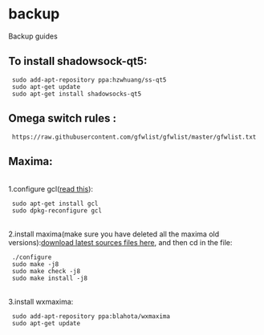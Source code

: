 # backup
Backup guides
## To install shadowsock-qt5:

     sudo add-apt-repository ppa:hzwhuang/ss-qt5
     sudo apt-get update
     sudo apt-get install shadowsocks-qt5

## Omega switch rules :

     https://raw.githubusercontent.com/gfwlist/gfwlist/master/gfwlist.txt

## Maxima:
</br>1.configure gcl([read this](https://sourceforge.net/p/wxmaxima/discussion/435775/thread/75627a0b/)): 

     sudo apt-get install gcl
     sudo dpkg-reconfigure gcl
    
</br>2.install maxima(make sure you have deleted all the maxima old versions):[download latest sources files here](https://sourceforge.net/projects/maxima/files/), and then cd in the file:

     ./configure
     sudo make -j8
     sudo make check -j8
     sudo make install -j8
     
 </br>3.install wxmaxima:
 
     sudo add-apt-repository ppa:blahota/wxmaxima
     sudo apt-get update
     
